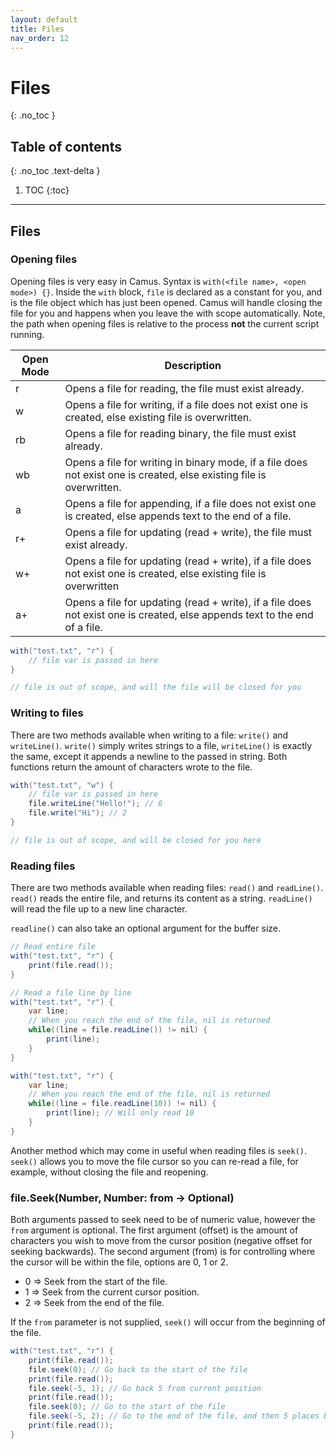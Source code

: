 ```yaml
---
layout: default
title: Files
nav_order: 12
---
```


# Files
{: .no_toc }

## Table of contents
{: .no_toc .text-delta }

1. TOC
{:toc}

---
## Files

### Opening files

Opening files is very easy in Camus. Syntax is `with(<file name>, <open mode>) {}`. Inside the `with` block, `file` is declared
as a constant for you, and is the file object which has just been opened. Camus will handle closing the file for you and happens
when you leave the with scope automatically. Note, the path when opening files is relative to the process **not** the current script running.

| Open Mode | Description                                                                                                                |
| --------- | -------------------------------------------------------------------------------------------------------------------------- |
| r         | Opens a file for reading, the file must exist already.                                                                     |
| w         | Opens a file for writing, if a file does not exist one is created, else existing file is overwritten.                      |
| rb        | Opens a file for reading binary, the file must exist already.                                                              |
| wb        | Opens a file for writing in binary mode, if a file does not exist one is created, else existing file is overwritten.       |
| a         | Opens a file for appending, if a file does not exist one is created, else appends text to the end of a file.               |
| r+        | Opens a file for updating (read + write), the file must exist already.                                                     |
| w+        | Opens a file for updating (read + write), if a file does not exist one is created, else existing file is overwritten       |
| a+        | Opens a file for updating (read + write), if a file does not exist one is created, else appends text to the end of a file. |

```cs
with("test.txt", "r") {
    // file var is passed in here
}

// file is out of scope, and will the file will be closed for you
```

### Writing to files

There are two methods available when writing to a file: `write()` and `writeLine()`. `write()` simply writes strings to a file, `writeLine()` is exactly the same, except it appends a newline to the passed in string. Both functions return the amount of characters wrote to the file.

```cs
with("test.txt", "w") {
    // file var is passed in here
    file.writeLine("Hello!"); // 6
    file.write("Hi"); // 2
}

// file is out of scope, and will be closed for you here
```

### Reading files

There are two methods available when reading files: `read()` and `readLine()`. `read()` reads the entire file, and returns its content as a string. `readLine()` will read the file up to a new line character.

`readline()` can also take an optional argument for the buffer size.

```cs
// Read entire file
with("test.txt", "r") {
    print(file.read());
}
```

```cs
// Read a file line by line
with("test.txt", "r") {
    var line;
    // When you reach the end of the file, nil is returned
    while((line = file.readLine()) != nil) {
        print(line);
    }
}

with("test.txt", "r") {
    var line;
    // When you reach the end of the file, nil is returned
    while((line = file.readLine(10)) != nil) {
        print(line); // Will only read 10
    }
}
```

Another method which may come in useful when reading files is `seek()`. `seek()` allows you to move the file cursor so you can re-read a file, for example, without closing the file and reopening.

### file.Seek(Number, Number: from  -> Optional)
Both arguments passed to seek need to be of numeric value, however the `from` argument is optional.
The first argument (offset) is the amount of characters you wish to move from the cursor position (negative offset for seeking backwards).
The second argument (from) is for controlling where the cursor will be within the file, options are 0, 1 or 2.
- 0 => Seek from the start of the file.
- 1 => Seek from the current cursor position.
- 2 => Seek from the end of the file.

If the `from` parameter is not supplied, `seek()` will occur from the beginning of the file.

```cs
with("test.txt", "r") {
    print(file.read());
    file.seek(0); // Go back to the start of the file
    print(file.read());
    file.seek(-5, 1); // Go back 5 from current position
    print(file.read());
    file.seek(0); // Go to the start of the file
    file.seek(-5, 2); // Go to the end of the file, and then 5 places back
    print(file.read());
}
```